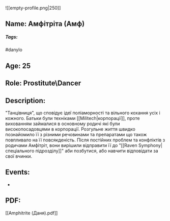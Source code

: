 ![[empty-profile.png|250]]
## Name: Амфітріта (Амф)
##### Tags: 
#danylo
## Age: 25
## Role: Prostitute\\Dancer
## Description: 
"Танцівниця", що сповідує ідеї поліаморності та вільного кохання усіх і кожного. Батьки були техніками [[Militech|корпорації]], проте вихованням займалися в основному родичі які були високопосадовцями в корпорації. Розгульне життя швидко познайомило її з різними речовинами та препаратами що також повпливало на її повсякденість. Після постійних проблем та конфліктів з родичами Амфітріт, вони вирішили відправити її до "[[Raven Symphony|спеціального підрозділу]]" аби позбутися, або навчити відповідати за свої вчинки.
## Events:
- 
## PDF:
[[Amphitrite (Даня).pdf]]